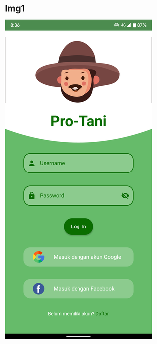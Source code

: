 # Img1
![Image1](https://github.com/Yoga3911/pro_tani/blob/main/Pro%20-%20Tani/Screenshot_20210815-083614.png)
